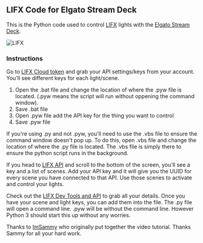## LIFX Code for Elgato Stream Deck

This is the Python code used to control [LIFX](https://www.lifx.com/) lights with the [Elgato Stream Deck](https://www.elgato.com/en/gaming/stream-deck).

![LIFX](https://github.com/MishManners/LIFX-Streaming/blob/master/Images/Screenshot-2017-09-16-19.31.17.png)

### Instructions

Go to [LIFX Cloud token](https://cloud.lifx.com/settings) and grab your API settings/keys from your account. You'll see different keys for each light/scene.

1. Open the .bat file and change the location of where the .pyw file is located. (.pyw means the script will run without oppening the command window).
2. Save .bat file
3. Open .pyw file add the API key for the thing you want to control
4. Save .pyw file

If you're using .py and not .pyw, you'll need to use the .vbs file to ensure the command window doesn't pop up. To do this, open .vbs file and change the location of where the .py file is located. The .vbs file is simply there to ensure the python script runs in the background.

If you head to [LIFX API](https://api.developer.lifx.com/docs/list-scenes) and scroll to the bottom of the screen, you'll see a key and a list of scenes. Add your API key and it will give you the UUID for every scene you have connected to that API. Use those scenes to activate and control your lights.

Check out the [LIFX Dev Tools and API](https://api.developer.lifx.com/) to grab all your details. Once you have your scene and light keys, you can add them into the file. The .py file will open a command line. .pyw will be without the command line. However Python 3 should start this up without any worries.

Thanks to [ImSammy](https://www.youtube.com/watch?v=UP3PQu4PlaY) who originally put together the video tutorial. Thanks Sammy for all your hard work.
